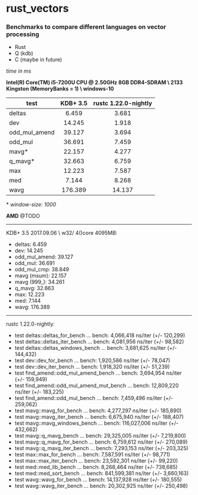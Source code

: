 # rust_vectors
### Benchmarks to compare different languages on vector processing
- Rust
- Q (kdb)
- C (maybe in future)

_time in ms_

**Intel(R) Core(TM) i5-7200U CPU @ 2.50GHz
8GB DDR4-SDRAM \ 2133 Kingston (MemoryBanks = 1) \ windows-10**

|test           | KDB+ 3.5  | rustc 1.22.0-nightly |
|---------------|:---------:|:--------------------:|
| deltas        | 6.459     | 3.681                |
| dev           | 14.245    | 1.918                |
| odd_mul_amend | 39.127    | 3.694                |
| odd_mul       | 36.691    | 7.459                |
| mavg*         | 22.157    | 4.277                |
| q_mavg*       | 32.663    | 6.759                |
| max           | 12.223    | 7.587                |
| med           | 7.144     | 8.268                |
| wavg          | 176.389   | 14.137               |

\* _window-size: 1000_

**AMD**
@TODO

---
KDB+ 3.5 2017.09.06 \ w32/ 4()core 4095MB:
- deltas: 6.459
- dev: 14.245
- odd_mul_amend: 39.127
- odd_mul: 36.691
- odd_mul_cmp: 38.849
- mavg (msum): 22.157
- mavg (999_): 34.261
- q_mavg: 32.663
- max: 12.223
- med: 7.144
- wavg: 176.389

---
rustc 1.22.0-nightly:
- test deltas::deltas_for_bench            ... bench:   4,066,418 ns/iter (+/- 120,299)
- test deltas::deltas_iter_bench           ... bench:   4,081,956 ns/iter (+/- 98,582)
- test deltas::deltas_windows_bench        ... bench:   3,681,625 ns/iter (+/- 144,432)
- test dev::dev_for_bench                  ... bench:   1,920,586 ns/iter (+/- 78,047)
- test dev::dev_iter_bench                 ... bench:   1,918,320 ns/iter (+/- 51,239)
- test find_amend::odd_mul_amend_bench     ... bench:   3,694,954 ns/iter (+/- 159,949)
- test find_amend::odd_mul_amend_mut_bench ... bench:  12,809,220 ns/iter (+/- 183,225)
- test find_amend::odd_mul_bench           ... bench:   7,459,496 ns/iter (+/- 259,062)
- test mavg::mavg_for_bench                ... bench:   4,277,297 ns/iter (+/- 185,890)
- test mavg::mavg_iter_bench               ... bench:   6,675,940 ns/iter (+/- 188,407)
- test mavg::mavg_windows_bench            ... bench: 116,027,006 ns/iter (+/- 432,662)
- test mavg::q_mavg_bench                  ... bench:  29,325,005 ns/iter (+/- 7,219,800)
- test mavg::q_mavg_for_bench              ... bench:   6,759,612 ns/iter (+/- 270,089)
- test mavg::q_mavg_iter_bench             ... bench:   7,293,153 ns/iter (+/- 203,325)
- test max::max_for_bench                  ... bench:   7,587,591 ns/iter (+/- 98,771)
- test max::max_iter_bench                 ... bench:  23,592,301 ns/iter (+/- 99,220)
- test med::med_lib_bench                  ... bench:   8,268,464 ns/iter (+/- 738,685)
- test med::med_sort_bench                 ... bench: 841,599,381 ns/iter (+/- 3,660,163)
- test wavg::wavg_for_bench                ... bench:  14,137,928 ns/iter (+/- 180,555)
- test wavg::wavg_iter_bench               ... bench:  20,302,925 ns/iter (+/- 250,498)
